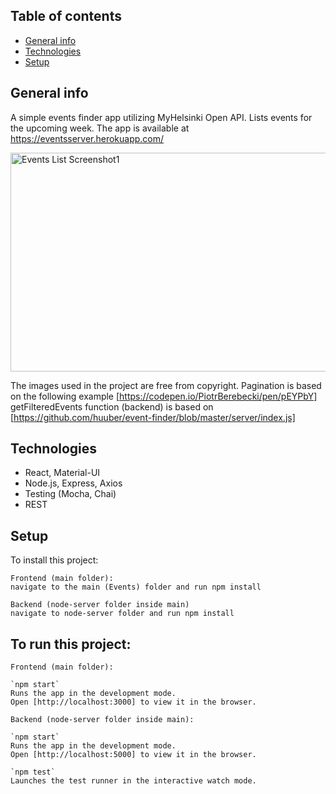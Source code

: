 ## Table of contents
* [General info](#general-info)
* [Technologies](#technologies)
* [Setup](#setup)

## General info
A simple events finder app utilizing MyHelsinki Open API. Lists events for the upcoming week. 
The app is available at https://eventsserver.herokuapp.com/


<img src="https://drive.google.com/uc?export=view&id=1nbq26lnPyPNa05aYnCGls-Ez5WKTZgqI" alt="Events List Screenshot1" width="530" height="350">

The images used in the project are free from copyright.
Pagination is based on the following example [https://codepen.io/PiotrBerebecki/pen/pEYPbY]
getFilteredEvents function (backend) is based on [https://github.com/huuber/event-finder/blob/master/server/index.js]

## Technologies
* React, Material-UI
* Node.js, Express, Axios
* Testing (Mocha, Chai)
* REST
	
## Setup
To install this project:
```
Frontend (main folder):
navigate to the main (Events) folder and run npm install

Backend (node-server folder inside main)
navigate to node-server folder and run npm install

```

## To run this project:
```
Frontend (main folder):

`npm start`
Runs the app in the development mode.
Open [http://localhost:3000] to view it in the browser.

Backend (node-server folder inside main):

`npm start`
Runs the app in the development mode.
Open [http://localhost:5000] to view it in the browser.

`npm test`
Launches the test runner in the interactive watch mode.

```














